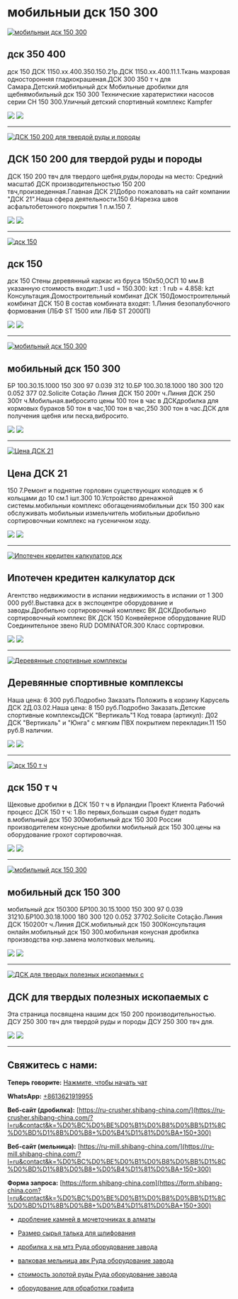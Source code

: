 # мобильныи дск 150 300

<a href="https://swt.shibang-china.com/?l=ru&img&k=%D0%BC%D0%BE%D0%B1%D0%B8%D0%BB%D1%8C%D0%BD%D1%8B%D0%B8+%D0%B4%D1%81%D0%BA+150+300" target="_blank">![мобильныи дск 150 300](http://static.shibang-china.com/all-800x300/677.jpg)</a>

## дск 350 400
дск 150 ДСК 1150.хх.400.350.150.21р.ДСК 1150.хх.400.11.1.Ткань махровая односторонняя гладкокрашеная.ДСК 300 350 т ч для Самара.Детский.мобильный дск Мобильные дробилки для щебнямобильный дск 150 300 Технические харатеристики насосов серии CH 150 300.Уличный детский спортивный комплекс Kampfer


<a href="https://whatsapp.shibangsoft.com/WhatsApp.php" target="_blank" title="WhatsApp">![](http://static.shibang-china.com/icon/whatsapp.png)</a> <a href="https://swt.shibang-china.com/?l=ru&icon&k=%D0%BC%D0%BE%D0%B1%D0%B8%D0%BB%D1%8C%D0%BD%D1%8B%D0%B8+%D0%B4%D1%81%D0%BA+150+300" target="_blank">![](http://static.shibang-china.com/icon/chat-ru.png)</a>

---

<a href="https://swt.shibang-china.com/?l=ru&img&k=%D0%BC%D0%BE%D0%B1%D0%B8%D0%BB%D1%8C%D0%BD%D1%8B%D0%B8+%D0%B4%D1%81%D0%BA+150+300" target="_blank">![ДСК 150 200 для твердой руды и породы](http://static.shibang-china.com/all-800x300/1306.jpg)</a>

## ДСК 150 200 для твердой руды и породы
ДСК 150 200 твч для твердого щебня,руды,породы на место: Средний масштаб ДСК производительностью 150 200 твч,произведенная.Главная ДСК 21Добро пожаловать на сайт компании "ДСК 21".Наша сфера деятельности.150 6.Нарезка швов асфальтобетонного покрытия 1 п.м.150 7.


<a href="https://whatsapp.shibangsoft.com/WhatsApp.php" target="_blank" title="WhatsApp">![](http://static.shibang-china.com/icon/whatsapp.png)</a> <a href="https://swt.shibang-china.com/?l=ru&icon&k=%D0%BC%D0%BE%D0%B1%D0%B8%D0%BB%D1%8C%D0%BD%D1%8B%D0%B8+%D0%B4%D1%81%D0%BA+150+300" target="_blank">![](http://static.shibang-china.com/icon/chat-ru.png)</a>

---

<a href="https://swt.shibang-china.com/?l=ru&img&k=%D0%BC%D0%BE%D0%B1%D0%B8%D0%BB%D1%8C%D0%BD%D1%8B%D0%B8+%D0%B4%D1%81%D0%BA+150+300" target="_blank">![дск 150](http://static.shibang-china.com/all-800x300/751.jpg)</a>

## дск 150
дск 150 Стены деревянный каркас из бруса 150х50,ОСП 10 мм.В указанную стоимость входит:.1 usd = 150.300: kzt : 1 rub = 4.858: kzt Консультация.Домостроительный комбинат ДСК 150Домостроительный комбинат ДСК 150 В состав комбината входят: 1.Линия безопалубочного формования (ЛБФ ST 1500 или ЛБФ ST 2000П)


<a href="https://whatsapp.shibangsoft.com/WhatsApp.php" target="_blank" title="WhatsApp">![](http://static.shibang-china.com/icon/whatsapp.png)</a> <a href="https://swt.shibang-china.com/?l=ru&icon&k=%D0%BC%D0%BE%D0%B1%D0%B8%D0%BB%D1%8C%D0%BD%D1%8B%D0%B8+%D0%B4%D1%81%D0%BA+150+300" target="_blank">![](http://static.shibang-china.com/icon/chat-ru.png)</a>

---

<a href="https://swt.shibang-china.com/?l=ru&img&k=%D0%BC%D0%BE%D0%B1%D0%B8%D0%BB%D1%8C%D0%BD%D1%8B%D0%B8+%D0%B4%D1%81%D0%BA+150+300" target="_blank">![мобильный дск 150 300](http://static.shibang-china.com/all-800x300/961.jpg)</a>

## мобильный дск 150 300
БР 100.30.15.1000 150 300 97 0.039 312 10.БР 100.30.18.1000 180 300 120 0.052 377 02.Solicite Cotação Линия ДСК 150 200т ч.Линия ДСК 250 300т ч.Мобильная.вибросито цены 100 тон в час в ДСКдробилка для кормовых бураков 50 тон в час,100 тон в час,250 300 тон в час.ДСК для получения щебня или песка,вибросито.


<a href="https://whatsapp.shibangsoft.com/WhatsApp.php" target="_blank" title="WhatsApp">![](http://static.shibang-china.com/icon/whatsapp.png)</a> <a href="https://swt.shibang-china.com/?l=ru&icon&k=%D0%BC%D0%BE%D0%B1%D0%B8%D0%BB%D1%8C%D0%BD%D1%8B%D0%B8+%D0%B4%D1%81%D0%BA+150+300" target="_blank">![](http://static.shibang-china.com/icon/chat-ru.png)</a>

---

<a href="https://swt.shibang-china.com/?l=ru&img&k=%D0%BC%D0%BE%D0%B1%D0%B8%D0%BB%D1%8C%D0%BD%D1%8B%D0%B8+%D0%B4%D1%81%D0%BA+150+300" target="_blank">![Цена ДСК 21](http://static.shibang-china.com/all-800x300/411.jpg)</a>

## Цена ДСК 21
150 7.Ремонт и поднятие горловин существующих колодцев ж б кольцами до 10 см.1 iшт.300 10.Устройство дренажной системы.мобильныи комплекс обогащениямобильныи дск 150 300 как обслуживать мобильныи измельчитель мобильныи дробильно сортировочныи комплекс на гусеничном ходу.


<a href="https://whatsapp.shibangsoft.com/WhatsApp.php" target="_blank" title="WhatsApp">![](http://static.shibang-china.com/icon/whatsapp.png)</a> <a href="https://swt.shibang-china.com/?l=ru&icon&k=%D0%BC%D0%BE%D0%B1%D0%B8%D0%BB%D1%8C%D0%BD%D1%8B%D0%B8+%D0%B4%D1%81%D0%BA+150+300" target="_blank">![](http://static.shibang-china.com/icon/chat-ru.png)</a>

---

<a href="https://swt.shibang-china.com/?l=ru&img&k=%D0%BC%D0%BE%D0%B1%D0%B8%D0%BB%D1%8C%D0%BD%D1%8B%D0%B8+%D0%B4%D1%81%D0%BA+150+300" target="_blank">![Ипотечен кредитен калкулатор дск](http://static.shibang-china.com/all-800x300/749.jpg)</a>

## Ипотечен кредитен калкулатор дск
Агентство недвижимости в испании недвижимость в испании от 1 300 000 руб!.Выставка дск в экспоцентре оборудование и заводы.Дробильно сортировочный комплекс ВК ДСКДробильно сортировочный комплекс ВК ДСК 150 Конвейерное оборудование RUD Соединительное звено RUD DOMINATOR.300 Класс сортировки.


<a href="https://whatsapp.shibangsoft.com/WhatsApp.php" target="_blank" title="WhatsApp">![](http://static.shibang-china.com/icon/whatsapp.png)</a> <a href="https://swt.shibang-china.com/?l=ru&icon&k=%D0%BC%D0%BE%D0%B1%D0%B8%D0%BB%D1%8C%D0%BD%D1%8B%D0%B8+%D0%B4%D1%81%D0%BA+150+300" target="_blank">![](http://static.shibang-china.com/icon/chat-ru.png)</a>

---

<a href="https://swt.shibang-china.com/?l=ru&img&k=%D0%BC%D0%BE%D0%B1%D0%B8%D0%BB%D1%8C%D0%BD%D1%8B%D0%B8+%D0%B4%D1%81%D0%BA+150+300" target="_blank">![Деревянные спортивные комплексы](http://static.shibang-china.com/all-800x300/1056.jpg)</a>

## Деревянные спортивные комплексы
Наша цена: 6 300 руб.Подробно Заказать Положить в корзину Карусель ДСК 2Д.03.02.Наша цена: 8 150 руб.Подробно Заказать.Детские спортивные комплексыДСК "Вертикаль"1 Код товара (артикул): Д02 ДСК "Вертикаль" и "Юнга" с мягким ПВХ покрытием перекладин.11 150 руб.В наличии.


<a href="https://whatsapp.shibangsoft.com/WhatsApp.php" target="_blank" title="WhatsApp">![](http://static.shibang-china.com/icon/whatsapp.png)</a> <a href="https://swt.shibang-china.com/?l=ru&icon&k=%D0%BC%D0%BE%D0%B1%D0%B8%D0%BB%D1%8C%D0%BD%D1%8B%D0%B8+%D0%B4%D1%81%D0%BA+150+300" target="_blank">![](http://static.shibang-china.com/icon/chat-ru.png)</a>

---

<a href="https://swt.shibang-china.com/?l=ru&img&k=%D0%BC%D0%BE%D0%B1%D0%B8%D0%BB%D1%8C%D0%BD%D1%8B%D0%B8+%D0%B4%D1%81%D0%BA+150+300" target="_blank">![дск 150 т ч](http://static.shibang-china.com/all-800x300/718.jpg)</a>

## дск 150 т ч
Щековые дробилки в ДСК 150 т ч в Ирландии Проект Клиента Рабочий процесс ДСК 150 т ч: 1.Во первых,большая сырья будет подать в.мобильный дск 150 300мобильный дск 150 300 России производителем конусные дробилки мобильный дск 150 300.цены на оборудование грохот сортировочная.


<a href="https://whatsapp.shibangsoft.com/WhatsApp.php" target="_blank" title="WhatsApp">![](http://static.shibang-china.com/icon/whatsapp.png)</a> <a href="https://swt.shibang-china.com/?l=ru&icon&k=%D0%BC%D0%BE%D0%B1%D0%B8%D0%BB%D1%8C%D0%BD%D1%8B%D0%B8+%D0%B4%D1%81%D0%BA+150+300" target="_blank">![](http://static.shibang-china.com/icon/chat-ru.png)</a>

---

<a href="https://swt.shibang-china.com/?l=ru&img&k=%D0%BC%D0%BE%D0%B1%D0%B8%D0%BB%D1%8C%D0%BD%D1%8B%D0%B8+%D0%B4%D1%81%D0%BA+150+300" target="_blank">![мобильный дск 150 300](http://static.shibang-china.com/all-800x300/1518.jpg)</a>

## мобильный дск 150 300
мобильный дск 150300 БР100.30.15.1000 150 300 97 0.039 31210.БР100.30.18.1000 180 300 120 0.052 37702.Solicite Cotação.Линия ДСК 150200т ч.Линия ДСК.мобильный дск 150 300Консультация онлайн.мобильный дск 150 300.мобильная конусная дробилка производства кнр.замена молотковых мельниц.


<a href="https://whatsapp.shibangsoft.com/WhatsApp.php" target="_blank" title="WhatsApp">![](http://static.shibang-china.com/icon/whatsapp.png)</a> <a href="https://swt.shibang-china.com/?l=ru&icon&k=%D0%BC%D0%BE%D0%B1%D0%B8%D0%BB%D1%8C%D0%BD%D1%8B%D0%B8+%D0%B4%D1%81%D0%BA+150+300" target="_blank">![](http://static.shibang-china.com/icon/chat-ru.png)</a>

---

<a href="https://swt.shibang-china.com/?l=ru&img&k=%D0%BC%D0%BE%D0%B1%D0%B8%D0%BB%D1%8C%D0%BD%D1%8B%D0%B8+%D0%B4%D1%81%D0%BA+150+300" target="_blank">![ДСК для твердых полезных ископаемых с](http://static.shibang-china.com/all-800x300/548.jpg)</a>

## ДСК для твердых полезных ископаемых с
Эта страница посвящена нашим дск 150 200 производительностью. ДСУ 250 300 твч для твердой руды и породы ДСУ 250 300 твч для.

<a href="https://whatsapp.shibangsoft.com/WhatsApp.php" target="_blank" title="WhatsApp">![](http://static.shibang-china.com/icon/whatsapp.png)</a> <a href="https://swt.shibang-china.com/?l=ru&icon&k=%D0%BC%D0%BE%D0%B1%D0%B8%D0%BB%D1%8C%D0%BD%D1%8B%D0%B8+%D0%B4%D1%81%D0%BA+150+300" target="_blank">![](http://static.shibang-china.com/icon/chat-ru.png)</a>

---
## Свяжитесь с нами:

**Теперь говорите:** [Нажмите, чтобы начать чат](https://swt.shibang-china.com?l=ru&contact&k=%D0%BC%D0%BE%D0%B1%D0%B8%D0%BB%D1%8C%D0%BD%D1%8B%D0%B8+%D0%B4%D1%81%D0%BA+150+300)

**WhatsApp:**  [+8613621919955](https://whatsapp.shibangsoft.com/WhatsApp.php)

**Веб-сайт (дробилка):** [https://ru-crusher.shibang-china.com/](https://ru-crusher.shibang-china.com/?l=ru&contact&k=%D0%BC%D0%BE%D0%B1%D0%B8%D0%BB%D1%8C%D0%BD%D1%8B%D0%B8+%D0%B4%D1%81%D0%BA+150+300)

**Веб-сайт (мельница):** [https://ru-mill.shibang-china.com/](https://ru-mill.shibang-china.com/?l=ru&contact&k=%D0%BC%D0%BE%D0%B1%D0%B8%D0%BB%D1%8C%D0%BD%D1%8B%D0%B8+%D0%B4%D1%81%D0%BA+150+300)

**Форма запроса:** [https://form.shibang-china.com](https://form.shibang-china.com?l=ru&contact&k=%D0%BC%D0%BE%D0%B1%D0%B8%D0%BB%D1%8C%D0%BD%D1%8B%D0%B8+%D0%B4%D1%81%D0%BA+150+300)

* [дробление камней в мочеточниках в алматы](../95/%D0%B4%D1%80%D0%BE%D0%B1%D0%BB%D0%B5%D0%BD%D0%B8%D0%B5%20%D0%BA%D0%B0%D0%BC%D0%BD%D0%B5%D0%B9%20%D0%B2%20%D0%BC%D0%BE%D1%87%D0%B5%D1%82%D0%BE%D1%87%D0%BD%D0%B8%D0%BA%D0%B0%D1%85%20%D0%B2%20%D0%B0%D0%BB%D0%BC%D0%B0%D1%82%D1%8B.md)

* [Размер сырья талька для шлифования](../102/%D0%A0%D0%B0%D0%B7%D0%BC%D0%B5%D1%80%20%D1%81%D1%8B%D1%80%D1%8C%D1%8F%20%D1%82%D0%B0%D0%BB%D1%8C%D0%BA%D0%B0%20%D0%B4%D0%BB%D1%8F%20%D1%88%D0%BB%D0%B8%D1%84%D0%BE%D0%B2%D0%B0%D0%BD%D0%B8%D1%8F.md)

* [дробилка х на мтз Руда оборудование завода](../98/%D0%B4%D1%80%D0%BE%D0%B1%D0%B8%D0%BB%D0%BA%D0%B0%20%D1%85%20%D0%BD%D0%B0%20%D0%BC%D1%82%D0%B7%20%D0%A0%D1%83%D0%B4%D0%B0%20%D0%BE%D0%B1%D0%BE%D1%80%D1%83%D0%B4%D0%BE%D0%B2%D0%B0%D0%BD%D0%B8%D0%B5%20%D0%B7%D0%B0%D0%B2%D0%BE%D0%B4%D0%B0.md)

* [валковая мельница авк Руда оборудование завода](../101/%D0%B2%D0%B0%D0%BB%D0%BA%D0%BE%D0%B2%D0%B0%D1%8F%20%D0%BC%D0%B5%D0%BB%D1%8C%D0%BD%D0%B8%D1%86%D0%B0%20%D0%B0%D0%B2%D0%BA%20%D0%A0%D1%83%D0%B4%D0%B0%20%D0%BE%D0%B1%D0%BE%D1%80%D1%83%D0%B4%D0%BE%D0%B2%D0%B0%D0%BD%D0%B8%D0%B5%20%D0%B7%D0%B0%D0%B2%D0%BE%D0%B4%D0%B0.md)

* [стоимость золотой руды Руда оборудование завода](../101/%D1%81%D1%82%D0%BE%D0%B8%D0%BC%D0%BE%D1%81%D1%82%D1%8C%20%D0%B7%D0%BE%D0%BB%D0%BE%D1%82%D0%BE%D0%B9%20%D1%80%D1%83%D0%B4%D1%8B%20%D0%A0%D1%83%D0%B4%D0%B0%20%D0%BE%D0%B1%D0%BE%D1%80%D1%83%D0%B4%D0%BE%D0%B2%D0%B0%D0%BD%D0%B8%D0%B5%20%D0%B7%D0%B0%D0%B2%D0%BE%D0%B4%D0%B0.md)

* [оборудование для обработки графита](../95/%D0%BE%D0%B1%D0%BE%D1%80%D1%83%D0%B4%D0%BE%D0%B2%D0%B0%D0%BD%D0%B8%D0%B5%20%D0%B4%D0%BB%D1%8F%20%D0%BE%D0%B1%D1%80%D0%B0%D0%B1%D0%BE%D1%82%D0%BA%D0%B8%20%D0%B3%D1%80%D0%B0%D1%84%D0%B8%D1%82%D0%B0.md)